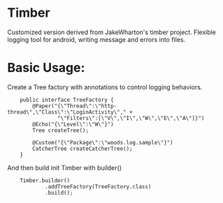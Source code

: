 # Timber
Customized version derived from JakeWharton's timber project. Flexible logging tool for android, writing message and errors into files.

# Basic Usage:
Create a Tree factory with annotations to control logging behaviors.
```
    public interface TreeFactory {
        @Paper("{\"Thread\":\"http-thread\",\"Class\":\"LoginActivity\"," +
                "\"Filters\":[\"V\",\"I\",\"W\",\"E\",\"A\"]}")
        @Echo("{\"Level\":\"W\"}")
        Tree createTree();

        @Custom("{\"Package\":\"woods.log.sample\"}")
        CatcherTree createCatcherTree();
    }
```
And then build init Timber with builder()
```
    Timber.builder()
            .addTreeFactory(TreeFactory.class)
            .build();
```
